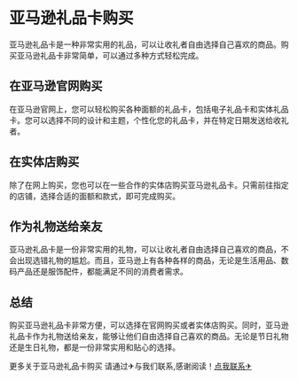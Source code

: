 # 亚马逊礼品卡购买

亚马逊礼品卡是一种非常实用的礼品，可以让收礼者自由选择自己喜欢的商品。购买亚马逊礼品卡非常简单，可以通过多种方式轻松完成。

## 在亚马逊官网购买

在亚马逊官网上，您可以轻松购买各种面额的礼品卡，包括电子礼品卡和实体礼品卡。您可以选择不同的设计和主题，个性化您的礼品卡，并在特定日期发送给收礼者。

## 在实体店购买

除了在网上购买，您也可以在一些合作的实体店购买亚马逊礼品卡。只需前往指定的店铺，选择合适的面额和款式，即可完成购买。

## 作为礼物送给亲友

亚马逊礼品卡是一份非常实用的礼物，可以让收礼者自由选择自己喜欢的商品，不会出现选错礼物的尴尬。而且，亚马逊上有各种各样的商品，无论是生活用品、数码产品还是服饰配件，都能满足不同的消费者需求。

## 总结

购买亚马逊礼品卡非常方便，可以选择在官网购买或者实体店购买。同时，亚马逊礼品卡作为礼物送给亲友，能够让他们自由选择自己喜欢的商品。无论是节日礼物还是生日礼物，都是一份非常实用和贴心的选择。

更多关于亚马逊礼品卡购买 请通过✈与我们联系,感谢阅读！[点我联系✈](https://news.G208.com)
